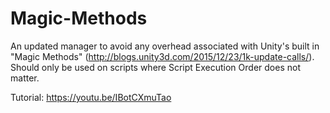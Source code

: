 # Magic-Methods
An updated manager to avoid any overhead associated with Unity's built in "Magic Methods" (http://blogs.unity3d.com/2015/12/23/1k-update-calls/).  Should only be used on scripts where Script Execution Order does not matter.

Tutorial: https://youtu.be/IBotCXmuTao